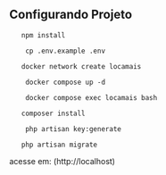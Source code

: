## Configurando Projeto

```
   npm install
```

```
    cp .env.example .env
```

```
   docker network create locamais
```

```
    docker compose up -d
```

```
    docker compose exec locamais bash
```

```
   composer install
```

```
    php artisan key:generate
```

```
   php artisan migrate
```

 acesse em: (http://localhost)


